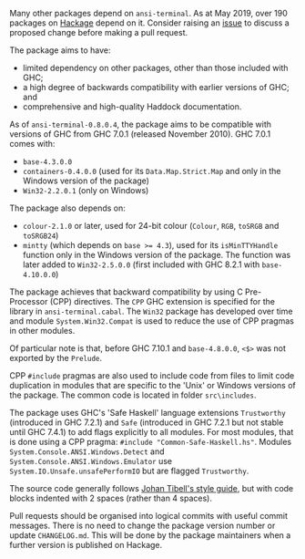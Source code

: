 Many other packages depend on `ansi-terminal`. As at May 2019, over 190 packages
on [Hackage](https:https://hackage.haskell.org/) depend on it. Consider
raising an [issue](https://github.com/feuerbach/ansi-terminal/issues) to
discuss a proposed change before making a pull request.

The package aims to have:
* limited dependency on other packages, other than those included with
  GHC;
* a high degree of backwards compatibility with earlier versions of GHC; and
* comprehensive and high-quality Haddock documentation.

As of `ansi-terminal-0.8.0.4`, the package aims to be compatible with versions
of GHC from GHC 7.0.1 (released November 2010). GHC 7.0.1 comes with:
* `base-4.3.0.0`
* `containers-0.4.0.0` (used for its `Data.Map.Strict.Map` and only in the
  Windows version of the package)
* `Win32-2.2.0.1` (only on Windows)

The package also depends on:
* `colour-2.1.0` or later, used for 24-bit colour (`Colour`, `RGB`, `toSRGB` and
  `toSRGB24`)
* `mintty` (which depends on `base >= 4.3`), used for its `isMinTTYHandle`
  function only in the Windows version of the package. The function was later
  added to `Win32-2.5.0.0` (first included with GHC 8.2.1 with `base-4.10.0.0`)

The package achieves that backward compatibility by using C Pre-Processor (CPP)
directives. The `CPP` GHC extension is specified for the library in
`ansi-terminal.cabal`. The `Win32` package has developed over time and module
`System.Win32.Compat` is used to reduce the use of CPP pragmas in other modules.

Of particular note is that, before GHC 7.10.1 and `base-4.8.0.0`, `<$>` was not
exported by the `Prelude`.

CPP `#include` pragmas are also used to include code from files to limit code
duplication in modules that are specific to the 'Unix' or Windows versions of
the package. The common code is located in folder `src\includes`.

The package uses GHC's 'Safe Haskell' language extensions `Trustworthy`
(introduced in GHC 7.2.1) and `Safe` (introduced in GHC 7.2.1 but not stable
until GHC 7.4.1) to add flags explicitly to all modules. For most modules, that
is done using a CPP pragma: `#include "Common-Safe-Haskell.hs"`. Modules
`System.Console.ANSI.Windows.Detect` and `System.Console.ANSI.Windows.Emulator`
use `System.IO.Unsafe.unsafePerformIO` but are flagged `Trustworthy`.

The source code generally follows
[Johan Tibell's style guide](https://github.com/tibbe/haskell-style-guide), but
with code blocks indented with 2 spaces (rather than 4 spaces).

Pull requests should be organised into logical commits with useful commit
messages. There is no need to change the package version number or update
`CHANGELOG.md`. This will be done by the package maintainers when a further
version is published on Hackage.
